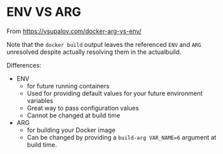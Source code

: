 # ENV VS ARG

From https://vsupalov.com/docker-arg-vs-env/

Note that the `docker build` output leaves the referenced `ENV` and `ARG` unresolved despite actually resolving them in the actualbuild.

Differences:
- ENV
    - for future running containers
    - Used for providing default values for your future environment variables
    - Great way to pass configuration values
    - Cannot be changed at build time
- ARG 
    - for building your Docker image
    - Can be changed by providing a `build-arg VAR_NAME=6` argument at build time.

